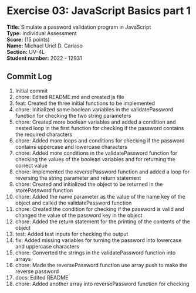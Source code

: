 # Exercise 03: JavaScript Basics part 1

**Title:** Simulate a password validation program in JavaScript <br/>
**Type:** Individual Assessment <br/>
**Score:** (15 points) <br/>
**Name:** Michael Uriel D. Cariaso <br/>
**Section:** UV-4L <br/>
**Student number:** 2022 - 12931 <br/>


## Commit Log
1. Initial commit
2. chore: Edited README.md and created js file
3. feat: Created the three initial functions to be implemented
4. chore: Initialized some boolean variables in the validatePassword function for checking the two string parameters
5. chore: Created more boolean variables and added a condition and nested loop in the first function for checking if the password contains the required characters 
6. chore: Added more loops and conditions for checking if the password contains uppercase and lowercase characters
7. chore: Added more conditions in the validatePassword function for checking the values of the boolean variables and for returning the correct value
8. chore: Implemented the reversePassword function and added a loop for reversing the string parameter and return statement
9. chore: Created and initialized the object to be returned in the storePassword function
10. chore: Added the name parameter as the value of the name key of the object and called the validatePassword function 
11. chore: Created the condition for checking if the password is valid and changed the value of the password key in the object
12. chore: Added the return statement for the printing of the contents of the object
13. test: Added test inputs for checking the output
14. fix: Added missing variables for turning the password into lowercase and uppercase characters
15. chore: Converted the strings in the validatePassword function into arrays
16. chore: Made the reversePassword function use array push to make the reverse password
17. docs: Edited README
18. chore: Added another array into reversePassword function for checking